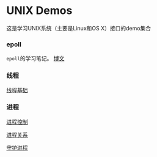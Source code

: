 # UNIX Demos

这是学习UNIX系统（主要是Linux和OS X）接口的demo集合

### epoll

`epoll`的学习笔记。
[博文](http://zach41.github.io/2016/10/04/epoll%E5%85%A5%E9%97%A8/)

### 线程
[线程基础](http://zach41.github.io/2016/10/28/%E7%BA%BF%E7%A8%8B%E5%9F%BA%E7%A1%80/)

### 进程
[进程控制](http://zach41.github.io/2016/10/20/%E8%BF%9B%E7%A8%8B%E6%8E%A7%E5%88%B6/)

[进程关系](http://zach41.github.io/2016/10/23/%E8%BF%9B%E7%A8%8B%E5%85%B3%E7%B3%BB/)

[守护进程](http://zach41.github.io/2016/10/23/%E5%AE%88%E6%8A%A4%E8%BF%9B%E7%A8%8B/)
